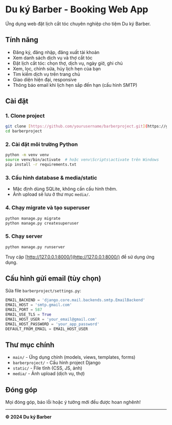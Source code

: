 # Du ký Barber - Booking Web App

Ứng dụng web đặt lịch cắt tóc chuyên nghiệp cho tiệm Du ký Barber.

## Tính năng

- Đăng ký, đăng nhập, đăng xuất tài khoản
- Xem danh sách dịch vụ và thợ cắt tóc
- Đặt lịch cắt tóc: chọn thợ, dịch vụ, ngày giờ, ghi chú
- Xem, lọc, chỉnh sửa, hủy lịch hẹn của bạn
- Tìm kiếm dịch vụ trên trang chủ
- Giao diện hiện đại, responsive
- Thông báo email khi lịch hẹn sắp đến hạn (cấu hình SMTP)

## Cài đặt

### 1. Clone project

```sh
git clone [https://github.com/yourusername/barberproject.git](https://github.com/dwcsng/dehi)
cd barberproject
```

### 2. Cài đặt môi trường Python

```sh
python -m venv venv
source venv/bin/activate  # hoặc venv\Scripts\activate trên Windows
pip install -r requirements.txt
```

### 3. Cấu hình database & media/static

- Mặc định dùng SQLite, không cần cấu hình thêm.
- Ảnh upload sẽ lưu ở thư mục `media/`.

### 4. Chạy migrate và tạo superuser

```sh
python manage.py migrate
python manage.py createsuperuser
```

### 5. Chạy server

```sh
python manage.py runserver
```

Truy cập [http://127.0.0.1:8000/](http://127.0.0.1:8000/) để sử dụng ứng dụng.

## Cấu hình gửi email (tùy chọn)

Sửa file `barberproject/settings.py`:

```python
EMAIL_BACKEND = 'django.core.mail.backends.smtp.EmailBackend'
EMAIL_HOST = 'smtp.gmail.com'
EMAIL_PORT = 587
EMAIL_USE_TLS = True
EMAIL_HOST_USER = 'your_email@gmail.com'
EMAIL_HOST_PASSWORD = 'your_app_password'
DEFAULT_FROM_EMAIL = EMAIL_HOST_USER
```

## Thư mục chính

- `main/` - Ứng dụng chính (models, views, templates, forms)
- `barberproject/` - Cấu hình project Django
- `static/` - File tĩnh (CSS, JS, ảnh)
- `media/` - Ảnh upload (dịch vụ, thợ)

## Đóng góp

Mọi đóng góp, báo lỗi hoặc ý tưởng mới đều được hoan nghênh!

---

**© 2024 Du ký Barber**
